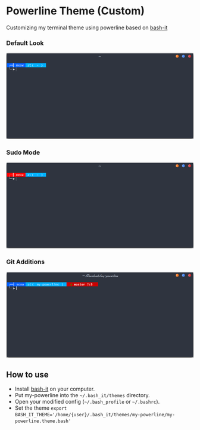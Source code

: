 # Powerline Theme (Custom)

Customizing my terminal theme using powerline based on [bash-it](https://github.com/Bash-it/bash-it)

### Default Look
![Default Look](images/my-powerline-default.png)


### Sudo Mode
![Sudo Mode](images/my-powerline-sudo-mode.png)


### Git Additions
![Git Additions](images/my-powerline-git-addtions.png)



## How to use
* Install [bash-it](https://github.com/Bash-it/bash-it) on your computer.
* Put my-powerline into the `~/.bash_it/themes` directory.
* Open your modified config (`~/.bash_profile` or `~/.bashrc`).
* Set the theme `export BASH_IT_THEME='/home/{user}/.bash_it/themes/my-powerline/my-powerline.theme.bash'`
